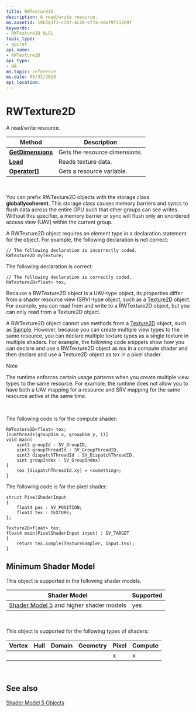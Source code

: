 ```yaml
---
title: RWTexture2D
description: A read/write resource.
ms.assetid: 19b383f1-c787-4c20-b77a-60ef9f212b9f
keywords:
- RWTexture2D HLSL
topic_type:
- apiref
api_name:
- RWTexture2D
api_type:
- NA
ms.topic: reference
ms.date: 05/31/2018
api_location: 
---
```


# RWTexture2D

A read/write resource.



| Method                                                        | Description                   |
|---------------------------------------------------------------|-------------------------------|
| [**GetDimensions**](sm5-object-rwtexture2d-getdimensions.md) | Gets the resource dimensions. |
| [**Load**](rwtexture2d-load.md)                              | Reads texture data.           |
| [**Operator\[\]**](sm5-object-rwtexture2d-operatorindex.md)  | Gets a resource variable.     |



 

You can prefix RWTexture2D objects with the storage class **globallycoherent**. This storage class causes memory barriers and syncs to flush data across the entire GPU such that other groups can see writes. Without this specifier, a memory barrier or sync will flush only an unordered access view (UAV) within the current group.

A RWTexture2D object requires an element type in a declaration statement for the object. For example, the following declaration is not correct:


```
// The following declaration is incorrectly coded.
RWTexture2D myTexture;
```



The following declaration is correct:


```
// The following declaration is correctly coded.
RWTexture2D<float> tex;
```



Because a RWTexture2D object is a UAV-type object, its properties differ from a shader resource view (SRV)-type object, such as a [Texture2D](sm5-object-texture2d.md) object. For example, you can read from and write to a RWTexture2D object, but you can only read from a Texture2D object.

A RWTexture2D object cannot use methods from a [Texture2D](sm5-object-texture2d.md) object, such as [Sample](dx-graphics-hlsl-to-sample.md). However, because you can create multiple view types to the same resource, you can declare multiple texture types as a single texture in multiple shaders. For example, the following code snippets show how you can declare and use a RWTexture2D object as *tex* in a compute shader and then declare and use a Texture2D object as *tex* in a pixel shader.

> [!Note]  
> The runtime enforces certain usage patterns when you create multiple view types to the same resource. For example, the runtime does not allow you to have both a UAV mapping for a resource and SRV mapping for the same resource active at the same time.

 

The following code is for the compute shader:


```
RWTexture2D<float> tex;
[numthreads(groupDim_x, groupDim_y, 1)]
void main(
    uint3 groupId : SV_GroupID,
    uint3 groupThreadId : SV_GroupThreadID,
    uint3 dispatchThreadId : SV_DispatchThreadID,
    uint groupIndex : SV_GroupIndex)
{
    tex [dispatchThreadId.xy] = <something>;
}
```



The following code is for the pixel shader:


```
struct PixelShaderInput
{
    float4 pos : SV_POSITION;
    float2 tex : TEXTURE;
};

Texture2D<float> tex;
float4 main(PixelShaderInput input) : SV_TARGET
{
    return tex.Sample(TextureSampler, input.tex);
}
```



## Minimum Shader Model

This object is supported in the following shader models.



| Shader Model                                                                | Supported |
|-----------------------------------------------------------------------------|-----------|
| [Shader Model 5](d3d11-graphics-reference-sm5.md) and higher shader models | yes       |



 

This object is supported for the following types of shaders:



| Vertex | Hull | Domain | Geometry | Pixel | Compute |
|--------|------|--------|----------|-------|---------|
|        |      |        |          | x     | x       |



 

## See also

<dl> <dt>

[Shader Model 5 Objects](d3d11-graphics-reference-sm5-objects.md)
</dt> </dl>

 

 




